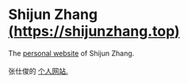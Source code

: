 # Shijun Zhang [(https://shijunzhang.top)](https://shijunzhang.top)
The <a href="https://www.shijunzhang.top/">personal  website</a> of Shijun Zhang. 
<br> <br>
张仕俊的 <a href="https://www.shijunzhang.top/">个人网站.</a>
